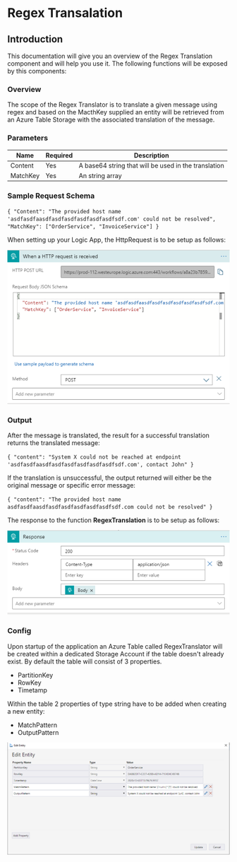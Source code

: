 # Regex Transalation

## Introduction

This documentation will give you an overview of the Regex Translation component and will help you use it. The following functions will be exposed by this components:


### Overview

The scope of the Regex Translator is to translate a given message using regex and based on the MacthKey supplied an entity will be retrieved from an Azure Table Storage with the associated translation of the message.

### Parameters

|Name|Required|Description|
|--- |--- |--- |
|Content|Yes|A base64 string that will be used in the translation|
|MatchKey|Yes|An string array|

### Sample Request Schema

`{
  "Content": "The provided host name 'asdfasdfaasdfasdfasdfasdfasdfasdfsdf.com' could not be resolved",
  "MatchKey": ["OrderService", "InvoiceService"]
}`

When setting up your Logic App, the HttpRequest is to be setup as follows:

![regextranslator](../../images/regextranslator2.PNG)

### Output

After the message is translated, the result for a successful translation returns the translated message:

`{
    "content": "System X could not be reached at endpoint 'asdfasdfaasdfasdfasdfasdfasdfasdfsdf.com', contact John"
}`

If the translation is unsuccessful, the output returned will either be the original message or specific error message:

`{
    "content": "The provided host name asdfasdfaasdfasdfasdfasdfasdfasdfsdf.com could not be resolved"
}`

The response to the function **RegexTranslation** is to be setup as follows:

![regextranslator](../../images/regextranslator3.PNG)

### Config

Upon startup of the application an Azure Table called RegexTranslator will be created within a dedicated Storage Account if the table doesn't already exist. 
By default the table will consist of 3 properties.

- PartitionKey
- RowKey
- Timetamp

Within the table 2 properties of type string have to be added when creating a new entity:

- MatchPattern
- OutputPattern

![regextranslator](../../images/regextranslator.PNG)
